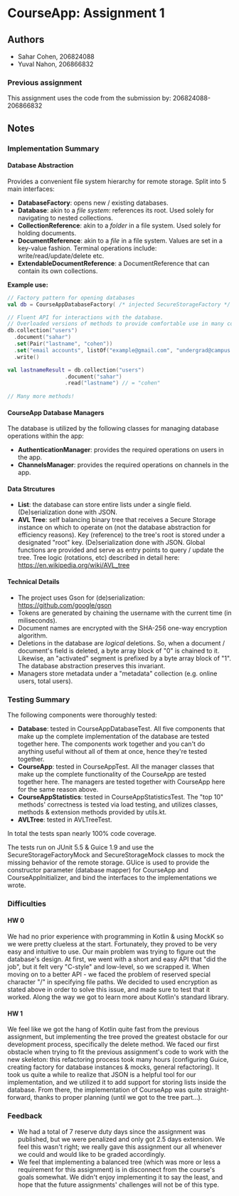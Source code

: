 # CourseApp: Assignment 1

## Authors
* Sahar Cohen, 206824088
* Yuval Nahon, 206866832

### Previous assignment
This assignment uses the code from the submission by: 206824088-206866832

## Notes

### Implementation Summary

#### Database Abstraction
Provides a convenient file system hierarchy for remote storage. Split into 5 main interfaces:

* **DatabaseFactory**: opens new / existing databases.
* **Database**: akin to a *file system*: references its root. Used solely for navigating to nested collections.
* **CollectionReference**: akin to a *folder* in a file system. Used solely for holding documents.
* **DocumentReference**: akin to a *file* in a file system. Values are set in a key-value fashion. Terminal operations include: write/read/update/delete etc.
* **ExtendableDocumentReference**: a DocumentReference that can contain its own collections.

**Example use:**

```kotlin
// Factory pattern for opening databases
val db = CourseAppDatabaseFactory( /* injected SecureStorageFactory */ ).open("cool database")

// Fluent API for interactions with the database.
// Overloaded versions of methods to provide comfortable use in many common cases
db.collection("users")
  .document("sahar")
  .set(Pair("lastname", "cohen"))
  .set("email accounts", listOf("example@gmail.com", "undergrad@campus.technion.ac.il"))
  .write()

val lastnameResult = db.collection("users")
                  .document("sahar")
                  .read("lastname") // = "cohen"
                  
// Many more methods!
```

#### CourseApp Database Managers
The database is utilized by the following classes for managing database operations within the app:
* **AuthenticationManager**: provides the required operations on users in the app.
* **ChannelsManager**: provides the required operations on channels in the app.

#### Data Strcutures
* **List**: the database can store entire lists under a single field. (De)serialization done with JSON.
* **AVL Tree**: self balancing binary tree that receives a Secure Storage instance on which to operate on (not the database abstraction for efficiency reasons). Key (reference) to the tree's root is stored under a designated "root" key. (De)serialization done with JSON. Global functions are provided and serve as entry points to query / update the tree. Tree logic (rotations, etc) described in detail here: https://en.wikipedia.org/wiki/AVL_tree

#### Technical Details
* The project uses Gson for (de)serialization: https://github.com/google/gson
* Tokens are generated by chaining the username with the current time (in miliseconds).
* Document names are encrypted with the SHA-256 one-way encryption algorithm.
* Deletions in the database are *logical* deletions. So, when a document / document's field is deleted, a byte array block of "0" is chained to it. Likewise, an "activated" segment is prefixed by a byte array block of "1". The database abstraction preserves this invariant.
* Managers store metadata under a "metadata" collection (e.g. online users, total users).

### Testing Summary
The following components were thoroughly tested:
* **Database**: tested in CourseAppDatabaseTest. All five components that make up the complete implementation of the database are tested together here. The components work together and you can't do anything useful without all of them at once, hence they're tested together.
* **CourseApp**: tested in CourseAppTest. All the manager classes that make up the complete functionality of the CourseApp are tested together here. The managers are tested together with CourseApp here for the same reason above.
* **CourseAppStatistics**: tested in CourseAppStatisticsTest. The "top 10" methods' correctness is tested via load testing, and utilizes classes, methods & extension methods provided by utils.kt.
* **AVLTree**: tested in AVLTreeTest.

In total the tests span nearly 100% code coverage.

The tests run on JUnit 5.5 & Guice 1.9 and use the SecureStorageFactoryMock and SecureStorageMock classes to mock the missing behavior of the remote storage. GUice is used to provide the constructor parameter (database mapper) for CourseApp and CourseAppInitializer, and bind the interfaces to the implementations we wrote.

### Difficulties

#### HW 0
We had no prior experience with programming in Kotlin & using MockK so we were pretty clueless at the start. Fortunately, they proved to be very easy and intuitive to use. Our main problem was trying to figure out the database's design. At first, we went with a short and easy API that "did the job", but it felt very "C-style" and low-level, so we scrapped it. When moving on to a better API - we faced the problem of reserved special character "/" in specifying file paths. We decided to used encryption as stated above in order to solve this issue, and made sure to test that it worked. Along the way we got to learn more about Kotlin's standard library.

#### HW 1
We feel like we got the hang of Kotlin quite fast from the previous assignment, but implementing the tree proved the greatest obstacle for our development process, specifically the delete method. We faced our first obstacle when trying to fit the previous assignment's code to work with the new skeleton: this refactoring process took many hours (configuring Guice, creating factory for database instances & mocks, general refactoring). It took us quite a while to realize that JSON is a helpful tool for our implementation, and we utilized it to add support for storing lists inside the database. From there, the implementation of CourseApp was quite straight-forward, thanks to proper planning (until we got to the tree part...).

### Feedback
* We had a total of 7 reserve duty days since the assignment was published, but we were penalized and only got 2.5 days extension. We feel this wasn't right; we really gave this assignment our all whenever we could and would like to be graded accordingly.
* We feel that implementing a balanced tree (which was more or less a requirement for this assignment) is in disconnect from the course's goals somewhat. We didn't enjoy implementing it to say the least, and hope that the future assignments' challenges will not be of this type.

